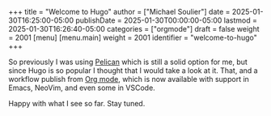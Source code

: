 +++
title = "Welcome to Hugo"
author = ["Michael Soulier"]
date = 2025-01-30T16:25:00-05:00
publishDate = 2025-01-30T00:00:00-05:00
lastmod = 2025-01-30T16:26:40-05:00
categories = ["orgmode"]
draft = false
weight = 2001
[menu]
  [menu.main]
    weight = 2001
    identifier = "welcome-to-hugo"
+++

So previously I was using [Pelican](https://getpelican.com/) which is still a solid option for me, but since Hugo is so popular I thought that I would take a look at it. That, and a workflow publish from [Org mode](https://orgmode.org/), which is now available with support in Emacs, NeoVim, and even some in VSCode.

Happy with what I see so far. Stay tuned.
